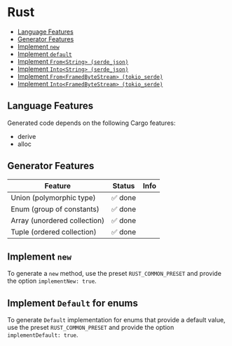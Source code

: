 # Rust

<!-- toc is generated with GitHub Actions do not remove toc markers -->

<!-- toc -->

- [Language Features](#language-features)
- [Generator Features](#generator-features)
- [Implement `new`](#implement-new)
- [Implement `default`](#implement-default)
- [Implement `From<String> (serde_json)`](#implement-from_json_string)
- [Implement `Into<String> (serde_json)`](#implement-to_json_stringn)
- [Implement `From<FramedByteStream> (tokio_serde)`](#implement-from-framed-byte-stream)
- [Implement `Into<FramedByteStream> (tokio_serde)`](#implement-into-framed-byte-stream)
<!-- tocstop -->

## Language Features

Generated code depends on the following Cargo features:

- derive
- alloc

## Generator Features


| **Feature**                  | **Status**    | **Info**                                                                              |
|------------------------------|---------------|---------------------------------------------------------------------------------------|
| Union (polymorphic type)     | ✅ done        |                                                                                       |
| Enum (group of constants)    | ✅ done        |                                                                                       |
| Array (unordered collection) | ✅ done        |                                                                                       |
| Tuple (ordered collection)   |  ✅ done       |                                                                                       |


## Implement `new`

To generate a `new` method, use the preset `RUST_COMMON_PRESET` and provide the option `implementNew: true`.

## Implement `Default` for enums

To generate `Default` implementation for enums that provide a default value, use the preset `RUST_COMMON_PRESET` and provide the option `implementDefault: true`.
